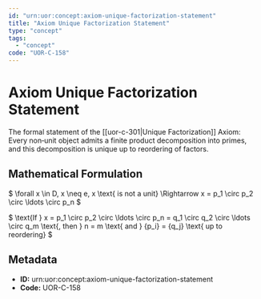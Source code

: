 ```yaml
---
id: "urn:uor:concept:axiom-unique-factorization-statement"
title: "Axiom Unique Factorization Statement"
type: "concept"
tags:
  - "concept"
code: "UOR-C-158"
---
```


# Axiom Unique Factorization Statement

The formal statement of the [[uor-c-301|Unique Factorization]] Axiom: Every non‑unit object admits a finite product decomposition into primes, and this decomposition is unique up to reordering of factors.

## Mathematical Formulation

$
\forall x \in D, x \neq e, x \text{ is not a unit} \Rightarrow x = p_1 \circ p_2 \circ \ldots \circ p_n
$

$
\text{If } x = p_1 \circ p_2 \circ \ldots \circ p_n = q_1 \circ q_2 \circ \ldots \circ q_m \text{, then } n = m \text{ and } \{p_i\} = \{q_j\} \text{ up to reordering}
$

## Metadata

- **ID:** urn:uor:concept:axiom-unique-factorization-statement
- **Code:** UOR-C-158
